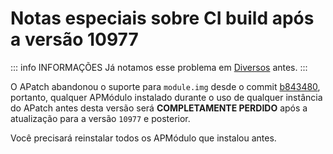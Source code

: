 # Notas especiais sobre CI build após a versão 10977

::: info INFORMAÇÕES
Já notamos esse problema em [Diversos](/pt_BR/update#Miscellaneous) antes.
:::

O APatch abandonou o suporte para `module.img` desde o commit [b843480](https://github.com/bmax121/APatch/commit/b843480c4f56b6190add41366e3eb7148ebc9b87), portanto, qualquer APMódulo instalado durante o uso de qualquer instância do APatch antes desta versão será **COMPLETAMENTE PERDIDO** após a atualização para a versão `10977` e posterior.

Você precisará reinstalar todos os APMódulo que instalou antes.
